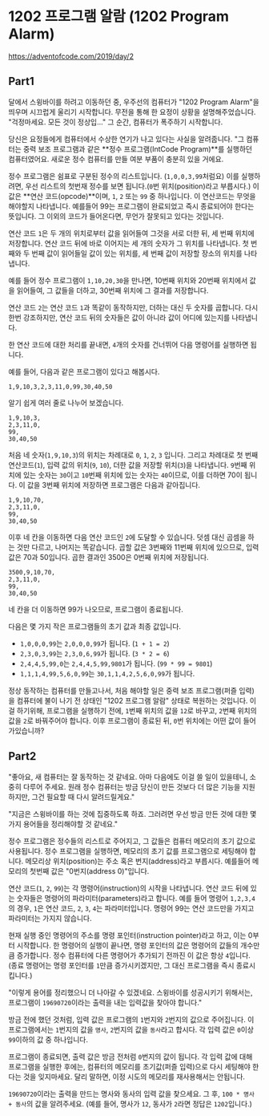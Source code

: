 # 1202 프로그램 알람 (1202 Program Alarm)
<https://adventofcode.com/2019/day/2>

## Part1
달에서 스윙바이를 하려고 이동하던 중, 우주선의 컴퓨터가 "1202 Program Alarm"을 띄우며 시끄럽게 울리기 시작합니다. 무전을 통해 한 요정이 상황을 설명해주었습니다. "걱정마세요. 모든 것이 정상입..." 그 순간, 컴퓨터가 폭주하기 시작합니다.

당신은 요정들에게 컴퓨터에서 수상한 연기가 나고 있다는 사실을 알려줍니다. "그 컴퓨터는 중력 보조 프로그램과 같은 **정수 프로그램(IntCode Program)**를 실행하던 컴퓨터였어요. 새로운 정수 컴퓨터를 만들 여분 부품이 충분히 있을 거에요.

정수 프로그램은 쉼표로 구분된 정수의 리스트입니다. (`1,0,0,3,99`처럼요) 이를 실행하려면, 우선 리스트의 첫번재 정수를 보면 됩니다.(`0`번 위치(position)라고 부릅시다.) 이 값은 **연산 코드(opcode)**이며, `1`, `2` 또는 `99` 중 하나입니다. 이 연산코드는 무엇을 해야할지 나타냅니다. 예를들어 99는 프로그램이 완료되었고 즉시 종료되어야 한다는 뜻입니다. 그 이외의 코드가 들어온다면, 무언가 잘못되고 있다는 것입니다.

연산 코드 `1`은 두 개의 위치로부터 값을 읽어들여 그것을 서로 더한 뒤, 세 번째 위치에 저장합니다. 연산 코드 뒤에 바로 이어지는 세 개의 숫자가 그 위치를 나타냅니다. 첫 번째와 두 번째 값이 읽어들일 값이 있는 위치를, 세 번째 값이 저장할 장소의 위치를 나타냅니다.

예를 들어 정수 프로그램이 `1,10,20,30`을 만나면, 10번째 위치와 20번째 위치에서 값을 읽어들여, 그 값들을 더하고, 30번째 위치에 그 결과를 저장합니다.

연산 코드 `2`는 연산 코드 `1`과 똑같이 동작하지만, 더하는 대신 두 숫자를 곱합니다. 다시 한번 강조하지만, 연산 코드 뒤의 숫자들은 값이 아니라 값이 어디에 있는지를 나타냅니다.

한 연산 코드에 대한 처리를 끝내면, `4`개의 숫자를 건너뛰어 다음 명령어를 실행하면 됩니다.

예를 들어, 다음과 같은 프로그램이 있다고 해봅시다.
```
1,9,10,3,2,3,11,0,99,30,40,50
```

알기 쉽게 여러 줄로 나누어 보겠습니다.

```
1,9,10,3,
2,3,11,0,
99,
30,40,50
```

처음 네 숫자(`1,9,10,3`)의 위치는 차례대로 `0`, `1`, `2`, `3` 입니다. 그리고 차례대로 첫 번째 연산코드(`1`), 입력 값의 위치(`9`, `10`), 더한 값을 저장할 위치(`3`)을 나타냅니다. `9`번째 위치에 있는 숫자는 `30`이고 `10`번째 위치에 있는 숫자는 `40`이므로, 이를 더하면 70이 됩니다. 이 값을 3번째 위치에 저장하면 프로그램은 다음과 같아집니다.

```
1,9,10,70,
2,3,11,0,
99,
30,40,50
```

이후 네 칸을 이동하면 다음 연산 코드인 `2`에 도달할 수 있습니다. 덧셈 대신 곱셈을 하는 것만 다르고, 나머지는 똑같습니다. 곱할 값은 3번째와 11번째 위치에 있으므로, 입력 값은 70과 50입니다. 곱한 결과인 3500은 0번째 위치에 저장됩니다.

```
3500,9,10,70,
2,3,11,0,
99,
30,40,50
```
네 칸을 더 이동하면 99가 나오므로, 프로그램이 종료됩니다.

다음은 몇 가지 작은 프로그램들의 초기 값과 최종 값입니다.

- `1,0,0,0,99`는 `2,0,0,0,99`가 됩니다. (`1 + 1 = 2`)
- `2,3,0,3,99`는 `2,3,0,6,99`가 됩니다. (`3 * 2 = 6`)
- `2,4,4,5,99,0`는 `2,4,4,5,99,9801`가 됩니다. (`99 * 99 = 9801`)
- `1,1,1,4,99,5,6,0,99`는 `30,1,1,4,2,5,6,0,99`가 됩니다.

정상 동작하는 컴퓨터를 만들고나서, 처음 해야할 일은 중력 보조 프로그램(퍼즐 입력)을 컴퓨터에 불이 나기 전 상태인 "1202 프로그램 알람" 상태로 복원하는 것입니다. 이걸 하기위해, 프로그램을 실행하기 전에, `1`번째 위치의 값을 `12`로 바꾸고, `2`번째 위치의 값을 `2`로 바꿔주어야 합니다. 이후 프로그램이 종료된 뒤, `0`번 위치에는 어떤 값이 들어가있습니까?

## Part2
"좋아요, 새 컴퓨터는 잘 동작하는 것 같네요. 아마 다음에도 이걸 쓸 일이 있을테니, 소중히 다루어 주세요. 원래 정수 컴퓨터는 방금 당신이 만든 것보다 더 많은 기능을 지원하지만, 그건 필요할 때 다시 알려드릴게요."

"지금은 스윙바이를 하는 것에 집중하도록 하죠. 그러려면 우선 방금 만든 것에 대한 몇 가지 용어들을 정리해야할 것 같네요."

정수 프로그램은 정수들의 리스트로 주어지고, 그 값들은 컴퓨터 메모리의 초기 값으로 사용됩니다. 정수 프로그램을 실행하면, 메모리의 초기 값를 프로그램으로 세팅해야 합니다. 메모리상 위치(position)는 주소 혹은 번지(address)라고 부릅시다. 예를들어 메모리의 첫번째 값은 "0번지(address 0)"입니다.

연산 코드(`1`, `2`, `99`)는 각 명령어(instruction)의 시작을 나타냅니다. 연산 코드 뒤에 있는 숫자들은 명령어의 파라미터(parameters)라고 합니다. 예를 들어 명령어 `1,2,3,4`의 경우, `1`은 연산 코드, `2`, `3`, `4`는 파라미터입니다. 명령어 99는 연산 코드만을 가지고 파라미터는 가지지 않습니다.

현재 실행 중인 명령어의 주소를 명령 포인터(instruction pointer)라고 하고, 이는 0부터 시작합니다. 한 명령어의 실행이 끝나면, 명령 포인터의 값은 명령어의 값들의 개수만큼 증가합니다. 정수 컴퓨터에 다른 명령어가 추가되기 전까진 이 값은 항상 `4`입니다. (종료 명령어는 명령 포인터를 `1`만큼 증가시키겠지만, 그 대신 프로그램을 즉시 종료시킵니다.)

"이렇게 용어를 정리했으니 더 나아갈 수 있겠네요. 스윙바이를 성공시키기 위해서는, 프로그램이 `19690720`이라는 출력을 내는 입력값을 찾아야 합니다."

방금 전에 했던 것처럼, 입력 값은 프로그램의 `1`번지와 `2`번지의 값으로 주어집니다. 이 프로그램에서는 `1`번지의 값을 `명사`, `2`번지의 값을 `동사`라고 합시다. 각 입력 값은 `0`이상 `99`이하의 값 중 하나입니다.

프로그램이 종료되면, 출력 값은 방금 전처럼 `0`번지의 값이 됩니다. 각 입력 값에 대해 프로그램을 실행한 후에는, 컴퓨터의 메모리를 초기값(퍼즐 입력)으로 다시 세팅해야 한다는 것을 잊지마세요. 달리 말하면, 이정 시도의 메모리를 재사용해서는 안됩니다.

`19690720`이라는 출력을 만드는 명사와 동사의 입력 값을 찾으세요. 그 후, `100 * 명사 + 동사`의 값을 알려주세요. (예를 들어, 명사가 `12`, 동사가 `2`라면 정답은 `1202`입니다.)